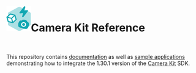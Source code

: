 <img align="left" width="64" height="64" src="docs/camerakit_icon.svg">

# Camera Kit Reference

</br>

This repository contains [documentation](./docs) as well as [sample applications](./samples) demonstrating how to integrate the 1.30.1 version of the [Camera Kit](https://kit.snapchat.com/camera-kit) SDK.

